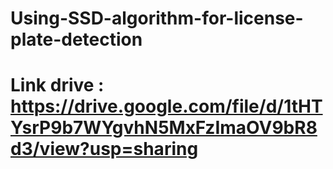 # Using-SSD-algorithm-for-license-plate-detection
# Link drive : https://drive.google.com/file/d/1tHTYsrP9b7WYgvhN5MxFzImaOV9bR8d3/view?usp=sharing
